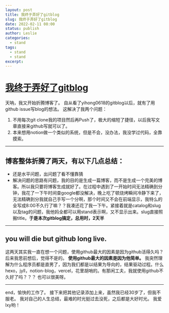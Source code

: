 ```yaml
---
layout: post
title: 我终于弄好了gitblog
slug: 我终于弄好了gitblog
date: 2022-02-11 08:00
status: publish
author: Leslie
categories: 
  - stand 
tags:
  - stand 
  - stand 
excerpt: 
---
```


# [我终于弄好了gitblog](https://github.com/lesnolie/Marverick/issues/1)

天呐，我又开始折腾博客了。
自从看了yihong0618的gitblog以后，就有了用github issue写blog的想法。
这解决了我两个问题：
1. 不用每次git clone我的项目然后再Push了，极大的缩短了捷径，以后我写文章直接来github写就可以了。
2. 本来想用notion做一个类似的系统，但是不会，没办法，我没学过代码，全靠摸索。

---

## 博客整体折腾了两天，有以下几点总结：

- 还是水平问题，出问题了看不懂靠猜
- 解决问题的思路有问题，我的目的是生成一篇博客，而不是生成一个完美的博客。所以我只要将博客生成就好了。在过程中遇到了一开始时间无法精确到分钟，我花了一下午时间查google都没解决，晚上吃了顿烧烤瞬间冷静下来了，无法精确到分我就自己手写一个分啊，那个时间又不会在前端显示，我特么的全写成8:00不久行了嘛？？我凑还花了我一下午。紧接着就是catalog和slug以及tag的问题，我他妈全都可以用stand表示啊，又不显示出来。slug直接照搬title。**于是本次gitblog搞定，总用时，2天半**

---
## you will die but github long live.

这两天其实我一直在想一个问题，使用github最大的因素是因为github活得久吗？后来我思前想后，觉得不是的。
**使用github最大的因素是因为他简单。**
我突然理解为什么程序员都是直男了，因为我们都是以结果为导向的，结果驱动过程。什么hexo，jyll，notion-blog，vercel，花里胡哨的。有那闲工夫，我就使用github不久好了吗？？？
也可以很美呀。

---

end，愉快的工作了。
接下来把其他记录添加上来，虽然我已经30岁了，但我不服老。
我对自己的人生总结，最难的时光挺过去没死，之后都是大好时光。
我爱lxy哟！